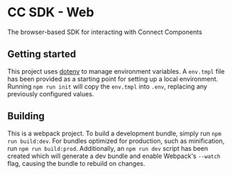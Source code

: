 # CC SDK - Web
The browser-based SDK for interacting with Connect Components
## Getting started
This project uses [dotenv](https://www.npmjs.com/package/dotenv-webpack) to manage environment variables. A `env.tmpl` file has been provided as a starting point for setting up a local environment. Running `npm run init` will
copy the `env.tmpl` into `.env`, replacing any previously configured values.

## Building
This is a webpack project. To build a development bundle, simply run `npm run build:dev`. For bundles optimized for production, such as minification, run `npm run build:prod`. Additionally, an `npm run dev` script has been created which will generate a dev bundle and enable Webpack's `--watch` flag, causing the bundle to rebuild on changes.
